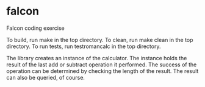 # falcon
Falcon coding exercise

To build, run make in the top directory.
To clean, run make clean in the top directory.
To run tests, run testromancalc in the top directory.

The library creates an instance of the calculator.  The instance holds the result of the last add or subtract operation it performed.  The success of the operation can be determined by checking the length of the result.  The result can also be queried, of course.
